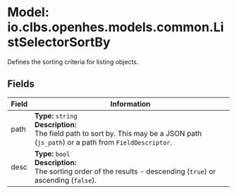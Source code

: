 # Model: io.clbs.openhes.models.common.ListSelectorSortBy

Defines the sorting criteria for listing objects.

## Fields

| Field | Information |
| --- | --- |
| path | <b>Type:</b> `string`<br><b>Description:</b><br>The field path to sort by. This may be a JSON path (`js_path`) or a path from `FieldDescriptor`. |
| desc | <b>Type:</b> `bool`<br><b>Description:</b><br>The sorting order of the results - descending (`true`) or ascending (`false`). |

